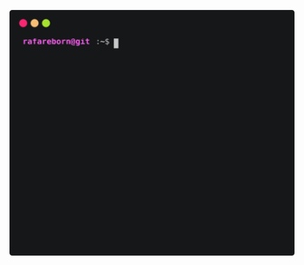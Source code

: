 <p align="center">
  <img src="https://raw.githubusercontent.com/hexpreso/github-stats-terminal-style/master/github_stats.svg" alt="GitHub Stats" />
</p>
